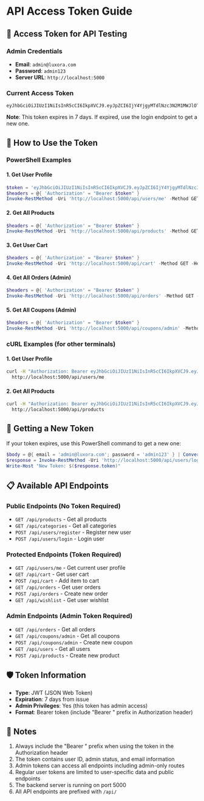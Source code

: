 # API Access Token Guide

## 🔑 Access Token for API Testing

### Admin Credentials
- **Email**: `admin@luxora.com`
- **Password**: `admin123`
- **Server URL**: `http://localhost:5000`

### Current Access Token
```
eyJhbGciOiJIUzI1NiIsInR5cCI6IkpXVCJ9.eyJpZCI6IjY4YjgyMTdlNzc3N2M1MWJlOTBkYTU0NCIsImlzQWRtaW4iOnRydWUsImVtYWlsIjoiYWRtaW5AbHV4b3JhLmNvbSIsImlhdCI6MTc1NzQ5NTY0MCwiZXhwIjoxNzU4MTAwNDQwLCJhdWQiOiJzaG9lLXN0b3JlLWNsaWVudCIsImlzcyI6InNob2Utc3RvcmUtYXBpIn0.3Vtru2Gr965Fd5gNfUIHR4F3x6xDiHtHomD0a3xpYlo
```

**Note**: This token expires in 7 days. If expired, use the login endpoint to get a new one.

## 🚀 How to Use the Token

### PowerShell Examples

#### 1. Get User Profile
```powershell
$token = 'eyJhbGciOiJIUzI1NiIsInR5cCI6IkpXVCJ9.eyJpZCI6IjY4YjgyMTdlNzc3N2M1MWJlOTBkYTU0NCIsImlzQWRtaW4iOnRydWUsImVtYWlsIjoiYWRtaW5AbHV4b3JhLmNvbSIsImlhdCI6MTc1NzQ5NTY0MCwiZXhwIjoxNzU4MTAwNDQwLCJhdWQiOiJzaG9lLXN0b3JlLWNsaWVudCIsImlzcyI6InNob2Utc3RvcmUtYXBpIn0.3Vtru2Gr965Fd5gNfUIHR4F3x6xDiHtHomD0a3xpYlo'
$headers = @{ 'Authorization' = "Bearer $token" }
Invoke-RestMethod -Uri 'http://localhost:5000/api/users/me' -Method GET -Headers $headers
```

#### 2. Get All Products
```powershell
$headers = @{ 'Authorization' = "Bearer $token" }
Invoke-RestMethod -Uri 'http://localhost:5000/api/products' -Method GET -Headers $headers
```

#### 3. Get User Cart
```powershell
$headers = @{ 'Authorization' = "Bearer $token" }
Invoke-RestMethod -Uri 'http://localhost:5000/api/cart' -Method GET -Headers $headers
```

#### 4. Get All Orders (Admin)
```powershell
$headers = @{ 'Authorization' = "Bearer $token" }
Invoke-RestMethod -Uri 'http://localhost:5000/api/orders' -Method GET -Headers $headers
```

#### 5. Get All Coupons (Admin)
```powershell
$headers = @{ 'Authorization' = "Bearer $token" }
Invoke-RestMethod -Uri 'http://localhost:5000/api/coupons/admin' -Method GET -Headers $headers
```

### cURL Examples (for other terminals)

#### 1. Get User Profile
```bash
curl -H "Authorization: Bearer eyJhbGciOiJIUzI1NiIsInR5cCI6IkpXVCJ9.eyJpZCI6IjY4YjgyMTdlNzc3N2M1MWJlOTBkYTU0NCIsImlzQWRtaW4iOnRydWUsImVtYWlsIjoiYWRtaW5AbHV4b3JhLmNvbSIsImlhdCI6MTc1NzQ5NTY0MCwiZXhwIjoxNzU4MTAwNDQwLCJhdWQiOiJzaG9lLXN0b3JlLWNsaWVudCIsImlzcyI6InNob2Utc3RvcmUtYXBpIn0.3Vtru2Gr965Fd5gNfUIHR4F3x6xDiHtHomD0a3xpYlo" \
  http://localhost:5000/api/users/me
```

#### 2. Get All Products
```bash
curl -H "Authorization: Bearer eyJhbGciOiJIUzI1NiIsInR5cCI6IkpXVCJ9.eyJpZCI6IjY4YjgyMTdlNzc3N2M1MWJlOTBkYTU0NCIsImlzQWRtaW4iOnRydWUsImVtYWlsIjoiYWRtaW5AbHV4b3JhLmNvbSIsImlhdCI6MTc1NzQ5NTY0MCwiZXhwIjoxNzU4MTAwNDQwLCJhdWQiOiJzaG9lLXN0b3JlLWNsaWVudCIsImlzcyI6InNob2Utc3RvcmUtYXBpIn0.3Vtru2Gr965Fd5gNfUIHR4F3x6xDiHtHomD0a3xpYlo" \
  http://localhost:5000/api/products
```

## 🔄 Getting a New Token

If your token expires, use this PowerShell command to get a new one:

```powershell
$body = @{ email = 'admin@luxora.com'; password = 'admin123' } | ConvertTo-Json
$response = Invoke-RestMethod -Uri 'http://localhost:5000/api/users/login' -Method POST -Body $body -ContentType 'application/json'
Write-Host "New Token: $($response.token)"
```

## 📋 Available API Endpoints

### Public Endpoints (No Token Required)
- `GET /api/products` - Get all products
- `GET /api/categories` - Get all categories
- `POST /api/users/register` - Register new user
- `POST /api/users/login` - Login user

### Protected Endpoints (Token Required)
- `GET /api/users/me` - Get current user profile
- `GET /api/cart` - Get user cart
- `POST /api/cart` - Add item to cart
- `GET /api/orders` - Get user orders
- `POST /api/orders` - Create new order
- `GET /api/wishlist` - Get user wishlist

### Admin Endpoints (Admin Token Required)
- `GET /api/orders` - Get all orders
- `GET /api/coupons/admin` - Get all coupons
- `POST /api/coupons/admin` - Create new coupon
- `GET /api/users` - Get all users
- `POST /api/products` - Create new product

## 🛡️ Token Information

- **Type**: JWT (JSON Web Token)
- **Expiration**: 7 days from issue
- **Admin Privileges**: Yes (this token has admin access)
- **Format**: Bearer token (include "Bearer " prefix in Authorization header)

## 📝 Notes

1. Always include the "Bearer " prefix when using the token in the Authorization header
2. The token contains user ID, admin status, and email information
3. Admin tokens can access all endpoints including admin-only routes
4. Regular user tokens are limited to user-specific data and public endpoints
5. The backend server is running on port 5000
6. All API endpoints are prefixed with `/api/`